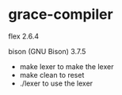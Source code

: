 # grace-compiler
 flex 2.6.4

 bison (GNU Bison) 3.7.5
* make lexer to make the lexer
* make clean to reset
* ./lexer to use the lexer
